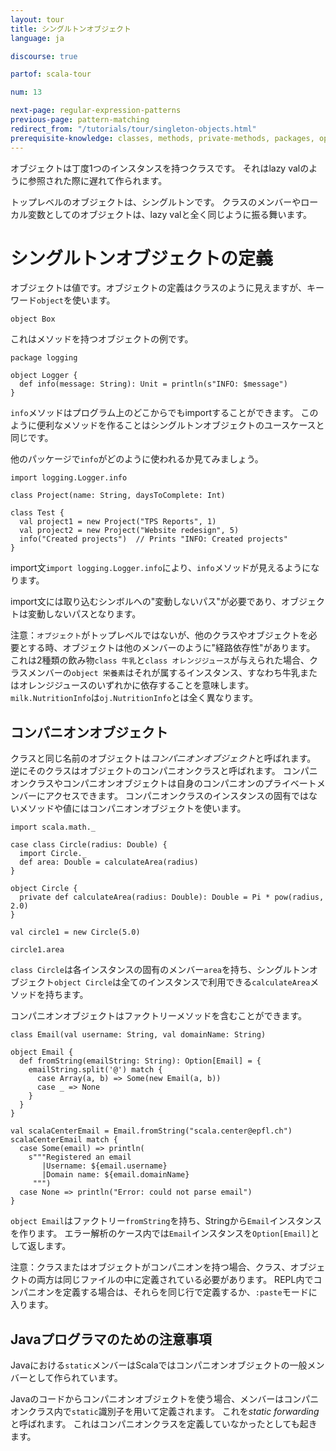 ```yaml
---
layout: tour
title: シングルトンオブジェクト
language: ja

discourse: true

partof: scala-tour

num: 13

next-page: regular-expression-patterns
previous-page: pattern-matching
redirect_from: "/tutorials/tour/singleton-objects.html"
prerequisite-knowledge: classes, methods, private-methods, packages, option
---
```

オブジェクトは丁度1つのインスタンスを持つクラスです。
それはlazy valのように参照された際に遅れて作られます。

トップレベルのオブジェクトは、シングルトンです。
クラスのメンバーやローカル変数としてのオブジェクトは、lazy valと全く同じように振る舞います。

# シングルトンオブジェクトの定義
オブジェクトは値です。オブジェクトの定義はクラスのように見えますが、キーワード`object`を使います。
```tut
object Box
```
これはメソッドを持つオブジェクトの例です。
```
package logging

object Logger {
  def info(message: String): Unit = println(s"INFO: $message")
}
```
`info`メソッドはプログラム上のどこからでもimportすることができます。
このように便利なメソッドを作ることはシングルトンオブジェクトのユースケースと同じです。

他のパッケージで`info`がどのように使われるか見てみましょう。

```
import logging.Logger.info

class Project(name: String, daysToComplete: Int)

class Test {
  val project1 = new Project("TPS Reports", 1)
  val project2 = new Project("Website redesign", 5)
  info("Created projects")  // Prints "INFO: Created projects"
}
```

import文`import logging.Logger.info`により、`info`メソッドが見えるようになります。

import文には取り込むシンボルへの"変動しないパス"が必要であり、オブジェクトは変動しないパスとなります。

注意：`オブジェクト`がトップレベルではないが、他のクラスやオブジェクトを必要とする時、オブジェクトは他のメンバーのように"経路依存性"があります。
これは2種類の飲み物`class 牛乳`と`class オレンジジュース`が与えられた場合、クラスメンバーの`object 栄養素`はそれが属するインスタンス、すなわち牛乳またはオレンジジュースのいずれかに依存することを意味します。
`milk.NutritionInfo`は`oj.NutritionInfo`とは全く異なります。

## コンパニオンオブジェクト

クラスと同じ名前のオブジェクトは*コンパニオンオブジェクト*と呼ばれます。
逆にそのクラスはオブジェクトのコンパニオンクラスと呼ばれます。
コンパニオンクラスやコンパニオンオブジェクトは自身のコンパニオンのプライベートメンバーにアクセスできます。
コンパニオンクラスのインスタンスの固有ではないメソッドや値にはコンパニオンオブジェクトを使います。

```
import scala.math._

case class Circle(radius: Double) {
  import Circle._
  def area: Double = calculateArea(radius)
}

object Circle {
  private def calculateArea(radius: Double): Double = Pi * pow(radius, 2.0)
}

val circle1 = new Circle(5.0)

circle1.area
```

`class Circle`は各インスタンスの固有のメンバー`area`を持ち、シングルトンオブジェクト`object Circle`は全てのインスタンスで利用できる`calculateArea`メソッドを持ちます。

コンパニオンオブジェクトはファクトリーメソッドを含むことができます。
```tut
class Email(val username: String, val domainName: String)

object Email {
  def fromString(emailString: String): Option[Email] = {
    emailString.split('@') match {
      case Array(a, b) => Some(new Email(a, b))
      case _ => None
    }
  }
}

val scalaCenterEmail = Email.fromString("scala.center@epfl.ch")
scalaCenterEmail match {
  case Some(email) => println(
    s"""Registered an email
       |Username: ${email.username}
       |Domain name: ${email.domainName}
     """)
  case None => println("Error: could not parse email")
}
```
`object Email`はファクトリー`fromString`を持ち、Stringから`Email`インスタンスを作ります。
エラー解析のケース内では`Email`インスタンスを`Option[Email]`として返します。

注意：クラスまたはオブジェクトがコンパニオンを持つ場合、クラス、オブジェクトの両方は同じファイルの中に定義されている必要があります。
REPL内でコンパニオンを定義する場合は、それらを同じ行で定義するか、`:paste`モードに入ります。

## Javaプログラマのための注意事項 ##

Javaにおける`static`メンバーはScalaではコンパニオンオブジェクトの一般メンバーとして作られています。

Javaのコードからコンパニオンオブジェクトを使う場合、メンバーはコンパニオンクラス内で`static`識別子を用いて定義されます。
これを*static forwarding*と呼ばれます。
これはコンパニオンクラスを定義していなかったとしても起きます。
